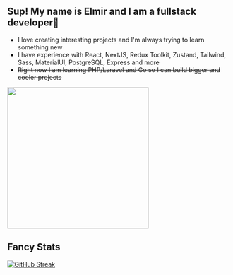 Sup! My name is Elmir and I am a fullstack developer👋
---

- I love creating interesting projects and I'm always trying to learn something new 
- I have experience with React, NextJS, Redux Toolkit, Zustand, Tailwind, Sass, MaterialUI, PostgreSQL, Express and more
- ~~Right now I am learning PHP/Laravel and Go so I can build bigger and cooler projects~~

<img src='https://media.giphy.com/media/v1.Y2lkPTc5MGI3NjExeG1oNDFkZmJnbmEyNXNvaG96eGFvZ2thZDZzbjRocXJ4OXFmemRmbiZlcD12MV9pbnRlcm5hbF9naWZfYnlfaWQmY3Q9Zw/3osxYlSDn290VbV076/giphy.gif' 
width="320" />



## Fancy Stats
[![GitHub Streak](http://github-readme-streak-stats.herokuapp.com?user=praesidi&theme=apprentice&border_radius=5)](https://git.io/streak-stats)
